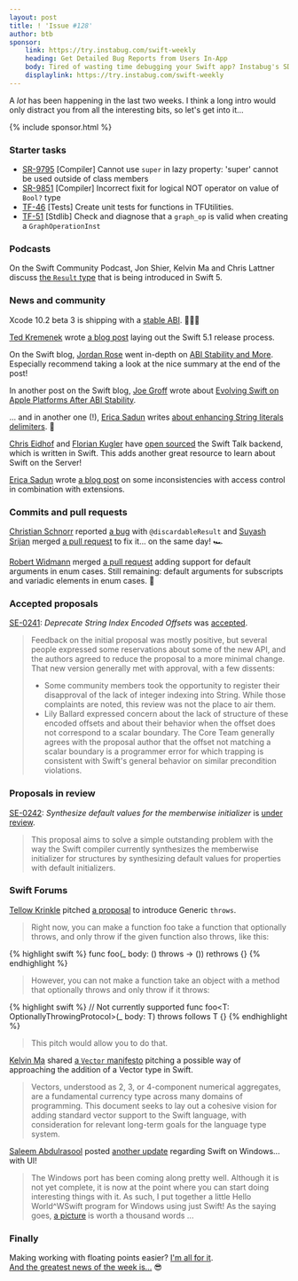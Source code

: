 ```yaml
---
layout: post
title: ! 'Issue #128'
author: btb
sponsor:
    link: https://try.instabug.com/swift-weekly
    heading: Get Detailed Bug Reports from Users In-App
    body: Tired of wasting time debugging your Swift app? Instabug's SDK is here to help you minimize your debugging time by providing you with complete device details, network logs, and reproduction steps with every bug report. All data is attached automatically. It only takes a line of code to setup. Signup now for free.
    displaylink: https://try.instabug.com/swift-weekly
---
```


A _lot_ has been happening in the last two weeks. I think a long intro would only distract you from all the interesting bits, so let's get into it...

<!--excerpt-->

{% include sponsor.html %}

### Starter tasks

- [SR-9795](https://bugs.swift.org/browse/SR-9795) [Compiler] Cannot use `super` in lazy property: 'super' cannot be used outside of class members
- [SR-9851](https://bugs.swift.org/browse/SR-9851) [Compiler] Incorrect fixit for logical NOT operator on value of `Bool?` type 
- [TF-46](https://bugs.swift.org/browse/TF-46) [Tests] Create unit tests for functions in TFUtilities.
- [TF-51](https://bugs.swift.org/browse/TF-51) [Stdlib] Check and diagnose that a `graph_op` is valid when creating a `GraphOperationInst`

### Podcasts

On the Swift Community Podcast, Jon Shier, Kelvin Ma and Chris Lattner discuss [the `Result` type](https://www.swiftcommunitypodcast.org/episodes/3) that is being introduced in Swift 5.

### News and community

Xcode 10.2 beta 3 is shipping with a [stable ABI](https://twitter.com/jckarter/status/1097944089801052160). 🎉🎉🎉

[Ted Kremenek](https://twitter.com/tkremenek) wrote [a blog post](https://swift.org/blog/5-1-release-process/) laying out the Swift 5.1 release process.

On the Swift blog, [Jordan Rose](https://twitter.com/UINT_MIN/) went in-depth on [ABI Stability and More](https://swift.org/blog/abi-stability-and-more/). Especially recommend taking a look at the nice summary at the end of the post!

In another post on the Swift blog, [Joe Groff](https://twitter.com/jckarter) wrote about [Evolving Swift on Apple Platforms After ABI Stability](https://swift.org/blog/abi-stability-and-apple/).

... and in another one (!), [Erica Sadun](https://twitter.com/ericasadun) writes [about enhancing String literals delimiters](https://swift.org/blog/behind-se-0200/). 👏

[Chris Eidhof](https://twitter.com/chriseidhof) and [Florian Kugler](https://twitter.com/floriankugler) have [open sourced](https://www.objc.io/blog/2019/02/12/open-sourcing-the-swift-talk-backend/) the Swift Talk backend, which is written in Swift. This adds another great resource to learn about Swift on the Server!

[Erica Sadun](https://twitter.com/ericasadun) wrote [a blog post](https://ericasadun.com/2019/02/14/bad-things-extension-access-control/) on some inconsistencies with access control in combination with extensions.

### Commits and pull requests

[Christian Schnorr](https://twitter.com/jenoxx) reported [a bug](https://forums.swift.org/t/intended-behavior-with-discardableresult/20343) with `@discardableResult` and [Suyash Srijan](https://twitter.com/suyashsrijan) merged [a pull request](https://github.com/apple/swift/pull/22518) to fix it... on the same day! 🏎

[Robert Widmann](https://twitter.com/CodaFi_) merged [a pull request](https://github.com/apple/swift/pull/21381) adding support for default arguments in enum cases. Still remaining: default arguments for subscripts and variadic elements in enum cases. 🎉

### Accepted proposals

[SE-0241](https://github.com/apple/swift-evolution/blob/master/proposals/0241-string-index-explicit-encoding-offset.md): *Deprecate String Index Encoded Offsets* was [accepted](https://forums.swift.org/t/accepted-se-0241-explicit-encoded-offsets-for-string-indices/20540).

> Feedback on the initial proposal was mostly positive, but several people expressed some reservations about some of the new API, and the authors agreed to reduce the proposal to a more minimal change. That new version generally met with approval, with a few dissents:
>
> - Some community members took the opportunity to register their disapproval of the lack of integer indexing into String. While those complaints are noted, this review was not the place to air them.
> - Lily Ballard expressed concern about the lack of structure of these encoded offsets and about their behavior when the offset does not correspond to a scalar boundary. The Core Team generally agrees with the proposal author that the offset not matching a scalar boundary is a programmer error for which trapping is consistent with Swift's general behavior on similar precondition violations.

### Proposals in review

[SE-0242](https://github.com/apple/swift-evolution/blob/master/proposals/0242-default-values-memberwise.md): *Synthesize default values for the memberwise initializer* is [under review](https://forums.swift.org/t/se-0242-synthesize-default-values-for-the-memberwise-initializer/20618).

> This proposal aims to solve a simple outstanding problem with the way the Swift compiler currently synthesizes the memberwise initializer for structures by synthesizing default values for properties with default initializers.

### Swift Forums

[Tellow Krinkle](https://twitter.com/TellowKrinkle) pitched [a proposal](https://forums.swift.org/t/pitch-genericizing-over-annotations-like-throws/20376) to introduce Generic `throws`.

> Right now, you can make a function foo take a function that optionally throws, and only throw if the given function also throws, like this:

{% highlight swift %}
func foo(_ body: () throws -> ()) rethrows {}
{% endhighlight %}

> However, you can not make a function take an object with a method that optionally throws and only throw if it throws:

{% highlight swift %}
// Not currently supported
func foo<T: OptionallyThrowingProtocol>(_ body: T) throws follows T {}
{% endhighlight %}

> This pitch would allow you to do that.

[Kelvin Ma](http://github.com/kelvin13) shared [a `Vector` manifesto](https://forums.swift.org/t/vector-manifesto/20508) pitching a possible way of approaching the addition of a Vector type in Swift.

> Vectors, understood as 2, 3, or 4-component numerical aggregates, are a fundamental currency type across many domains of programming. This document seeks to lay out a cohesive vision for adding standard vector support to the Swift language, with consideration for relevant long-term goals for the language type system.

[Saleem Abdulrasool](https://twitter.com/compnerd) posted [another update](https://forums.swift.org/t/swift-win32-programming/20686) regarding Swift on Windows... with UI!

> The Windows port has been coming along pretty well. Although it is not yet complete, it is now at the point where you can start doing interesting things with it. As such, I put together a little Hello World^WSwift program for Windows using just Swift! As the saying goes, [a picture](https://discourse-cdn-sjc1.com/swift/uploads/default/original/2X/5/565abe55e60e1ed30689483b73eb682b656ed177.png) is worth a thousand words ...

### Finally

Making working with floating points easier? [I'm all for it](https://twitter.com/nnnnnnnn/status/1093576188075958273). <br />
[And the greatest news of the week is...](https://twitter.com/jnadeau/status/1097946707302572032) 😎
